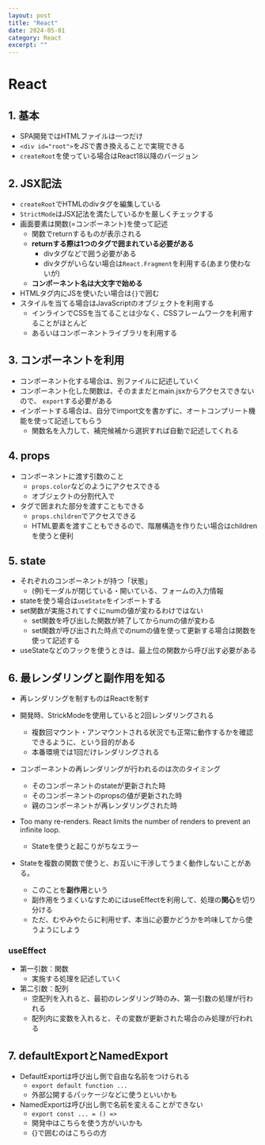 ```yaml
---
layout: post
title: "React"
date: 2024-05-01
category: React
excerpt: ""
---
```

# React

## 1. 基本

- SPA開発ではHTMLファイルは一つだけ
- `<div id="root">`をJSで書き換えることで実現できる
- `createRoot`を使っている場合はReact18以降のバージョン

## 2. JSX記法

- `createRoot`でHTMLのdivタグを編集している
- `StrictMode`はJSX記法を満たしているかを厳しくチェックする
- 画面要素は関数(=コンポーネント)を使って記述
  - 関数でreturnするものが表示される
  - **returnする際は1つのタグで囲まれている必要がある**
    - divタグなどで囲う必要がある
    - divタグがいらない場合は`React.Fragment`を利用する(あまり使わないが)
  - **コンポーネント名は大文字で始める**
- HTMLタグ内にJSを使いたい場合は`{}`で囲む
- スタイルを当てる場合はJavaScriptのオブジェクトを利用する
  - インラインでCSSを当てることは少なく、CSSフレームワークを利用することがほとんど
  - あるいはコンポーネントライブラリを利用する

## 3. コンポーネントを利用

- コンポーネント化する場合は、別ファイルに記述していく
- コンポーネント化した関数は、そのままだとmain.jsxからアクセスできないので、 `export`する必要がある
- インポートする場合は、自分でimport文を書かずに、オートコンプリート機能を使って記述してもらう
  - 関数名を入力して、補完候補から選択すれば自動で記述してくれる

## 4. props

- コンポーネントに渡す引数のこと
  - `props.color`などのようにアクセスできる
  - オブジェクトの分割代入で
- タグで囲まれた部分を渡すこともできる
  - `props.children`でアクセスできる
  - HTML要素を渡すこともできるので、階層構造を作りたい場合はchildrenを使うと便利

## 5. state

- それぞれのコンポーネントが持つ「状態」
  - (例)モーダルが閉じている・開いている、フォームの入力情報
- stateを使う場合は`useState`をインポートする
- set関数が実施されてすぐにnumの値が変わるわけではない
  - set関数を呼び出した関数が終了してからnumの値が変わる
  - set関数が呼び出された時点でのnumの値を使って更新する場合は関数を使って記述する
- useStateなどのフックを使うときは、最上位の関数から呼び出す必要がある

## 6. 最レンダリングと副作用を知る

- 再レンダリングを制すものはReactを制す

- 開発時、StrickModeを使用していると2回レンダリングされる
  - 複数回マウント・アンマウントされる状況でも正常に動作するかを確認できるように、という目的がある
  - 本番環境では1回だけレンダリングされる

- コンポーネントの再レンダリングが行われるのは次のタイミング
  - そのコンポーネントのstateが更新された時
  - そのコンポーネントのpropsの値が更新された時
  - 親のコンポーネントが再レンダリングされた時

- Too many re-renders. React limits the number of renders to prevent an infinite loop.
  - Stateを使うと起こりがちなエラー

- Stateを複数の関数で使うと、お互いに干渉してうまく動作しないことがある。
  - このことを**副作用**という
  - 副作用をうまくいなすためにはuseEffectを利用して、処理の**関心**を切り分ける
  - ただ、むやみやたらに利用せず、本当に必要かどうかを吟味してから使うようにしよう

### useEffect

- 第一引数：関数
  - 実施する処理を記述していく
- 第二引数：配列
  - 空配列を入れると、最初のレンダリング時のみ、第一引数の処理が行われる
  - 配列内に変数を入れると、その変数が更新された場合のみ処理が行われる

## 7. defaultExportとNamedExport

- DefaultExportは呼び出し側で自由な名前をつけられる
  - `export default function ...`
  - 外部公開するパッケージなどに使うといいかも
- NamedExportは呼び出し側で名前を変えることができない
  - `export const ... = () =>`
  - 開発中はこちらを使う方がいいかも
  - {}で囲むのはこちらの方
